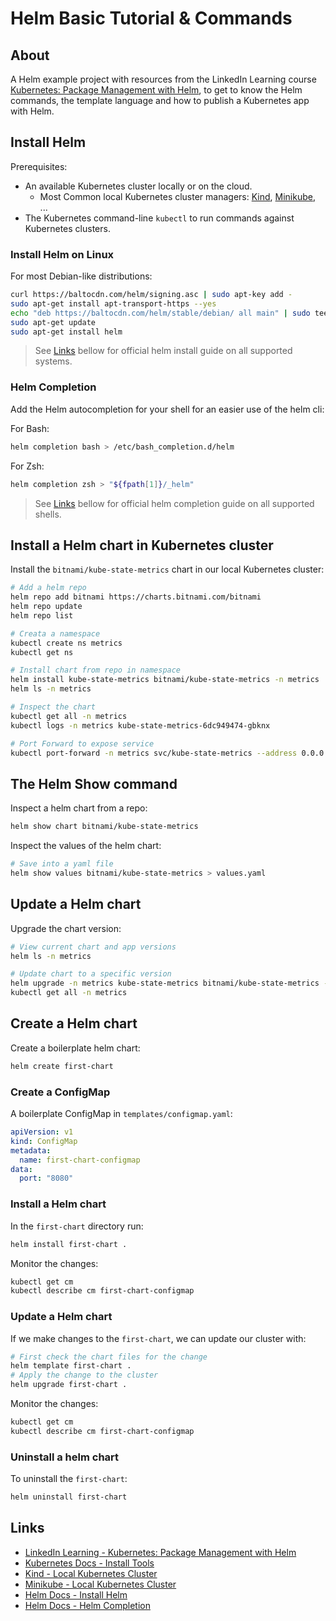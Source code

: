 # Helm Basic Tutorial & Commands

## About

A Helm example project with resources from the LinkedIn Learning course [Kubernetes: Package Management with Helm](https://www.linkedin.com/learning/kubernetes-package-management-with-helm/), to get to know the Helm commands, the template language and how to publish a Kubernetes app with Helm.

## Install Helm

Prerequisites:

- An available Kubernetes cluster locally or on the cloud.
  - Most Common local Kubernetes cluster managers: [Kind](https://kind.sigs.k8s.io/docs/), [Minikube](https://minikube.sigs.k8s.io/docs/), ...
- The Kubernetes command-line `kubectl` to run commands against Kubernetes clusters.

### Install Helm on Linux

For most Debian-like distributions:

```bash
curl https://baltocdn.com/helm/signing.asc | sudo apt-key add -
sudo apt-get install apt-transport-https --yes
echo "deb https://baltocdn.com/helm/stable/debian/ all main" | sudo tee /etc/apt/sources.list.d/helm-stable-debian.list
sudo apt-get update
sudo apt-get install helm
```

> See [Links](#links) bellow for official helm install guide on all supported systems.

### Helm Completion

Add the Helm autocompletion for your shell for an easier use of the helm cli:

For Bash:

```bash
helm completion bash > /etc/bash_completion.d/helm
```

For Zsh:

```bash
helm completion zsh > "${fpath[1]}/_helm"
```

> See [Links](#links) bellow for official helm completion guide on all supported shells.

## Install a Helm chart in Kubernetes cluster

Install the `bitnami/kube-state-metrics` chart in our local Kubernetes cluster:

```bash
# Add a helm repo
helm repo add bitnami https://charts.bitnami.com/bitnami
helm repo update
helm repo list

# Creata a namespace
kubectl create ns metrics
kubectl get ns

# Install chart from repo in namespace
helm install kube-state-metrics bitnami/kube-state-metrics -n metrics
helm ls -n metrics

# Inspect the chart
kubectl get all -n metrics
kubectl logs -n metrics kube-state-metrics-6dc949474-gbknx

# Port Forward to expose service
kubectl port-forward -n metrics svc/kube-state-metrics --address 0.0.0.0 8090:8080
```

## The Helm Show command

Inspect a helm chart from a repo:

```bash
helm show chart bitnami/kube-state-metrics
```

Inspect the values of the helm chart:

```bash
# Save into a yaml file
helm show values bitnami/kube-state-metrics > values.yaml
```

## Update a Helm chart

Upgrade the chart version:

```bash
# View current chart and app versions
helm ls -n metrics

# Update chart to a specific version
helm upgrade -n metrics kube-state-metrics bitnami/kube-state-metrics --version 0.4.0
kubectl get all -n metrics
```

## Create a Helm chart

Create a boilerplate helm chart:

```bash
helm create first-chart
```

### Create a ConfigMap

A boilerplate ConfigMap in `templates/configmap.yaml`:

```yml
apiVersion: v1
kind: ConfigMap
metadata:
  name: first-chart-configmap
data:
  port: "8080"
```

### Install a Helm chart

In the `first-chart` directory run:

```bash
helm install first-chart .
```

Monitor the changes:

```bash
kubectl get cm
kubectl describe cm first-chart-configmap
```

### Update a Helm chart

If we make changes to the `first-chart`, we can update our cluster with:

```bash
# First check the chart files for the change
helm template first-chart .
# Apply the change to the cluster
helm upgrade first-chart .
```

Monitor the changes:

```bash
kubectl get cm
kubectl describe cm first-chart-configmap
```

### Uninstall a helm chart

To uninstall the `first-chart`:

```bash
helm uninstall first-chart
```

## Links

- [LinkedIn Learning - Kubernetes: Package Management with Helm](https://www.linkedin.com/learning/kubernetes-package-management-with-helm/)
- [Kubernetes Docs - Install Tools](https://kubernetes.io/docs/tasks/tools/)
- [Kind - Local Kubernetes Cluster](https://kind.sigs.k8s.io/docs/)
- [Minikube - Local Kubernetes Cluster](https://minikube.sigs.k8s.io/docs/)
- [Helm Docs - Install Helm](https://helm.sh/docs/intro/install/)
- [Helm Docs - Helm Completion](https://helm.sh/docs/helm/helm_completion/)
